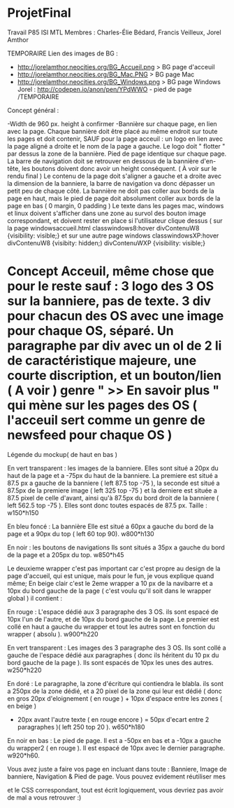 # ProjetFinal
Travail P85 ISI MTL
Membres : Charles-Élie Bédard, Francis Veilleux, Jorel Amthor

TEMPORAIRE
Lien des images de BG :
- http://jorelamthor.neocities.org/BG_Accueil.png > BG page d'acceuil
- http://jorelamthor.neocities.org/BG_Mac.PNG > BG page Mac
- http://jorelamthor.neocities.org/BG_Windows.png > BG page Windows
Jorel : http://codepen.io/anon/pen/YPdWWO - pied de page
/TEMPORAIRE

Concept général :

-Width de 960 px. height à confirmer
-Bannière sur chaque page, en lien avec la page. Chaque bannière doit être placé au même endroit sur toute les
pages et doit contenir, SAUF pour la page acceuil : un logo en lien avec la page aligné a droite
et le nom de la page a gauche. Le logo doit " flotter " par dessus la zone de la bannière.
Pied de page identique sur chaque page.
La barre de navigation doit se retrouver en dessous de la bannière d'en-tête, les boutons doivent donc avoir un height
conséquent. ( À voir sur le rendu final )
Le contenu de la page doit s'aligner a gauche et a droite avec la dimension de la banniere, la barre de navigation va
donc dépasser un petit peu de chaque côté.
La bannière ne doit pas coller aux bords de la page en haut, mais le pied de page doit absolument coller aux bords de la
page en bas ( 0 margin, 0 padding )
Le texte dans les pages mac, windows et linux doivent s'afficher dans une zone au survol des bouton image correspondant,
et doivent rester en place si l'utilisateur clique dessus ( sur la page windowsaccueil.html classwindows8:hover divContenuW8 {visibility: visible;}
et sur une autre page windows
classwindowsXP:hover divContenuW8 {visibity: hidden;) divContenuWXP {visibility: visible;}

Concept Acceuil, même chose que pour le reste sauf :
3 logo des 3 OS sur la banniere, pas de texte.
3 div pour chacun des OS avec une image pour chaque OS, séparé.
Un paragraphe par div avec un ol de 2 li de caractéristique majeure, une courte discription, et un bouton/lien ( A voir )
genre " >> En savoir plus " qui mène sur les pages des OS ( l'acceuil sert comme un genre de newsfeed pour chaque OS )
=====================================================================================================
Légende du mockup( de haut en bas )

En vert transparent : les images de la banniere.
Elles sont situé a 20px du haut de la page et a -75px du haut de la banniere. La premiere est situé a 87.5 px a gauche
de la banniere ( left 87.5 top -75 ), la seconde est situé a 87.5px de la premiere image ( left 325 top -75 ) et la
derniere est située a 87.5 pixel de celle d'avant, ainsi qu'à 87.5px du bord droit de la banniere ( left 562.5 top -75 ).
Elles sont donc toutes espacés de 87.5 px. Taille : w150*h150

En bleu foncé : La bannière
Elle est situé a 60px a gauche du bord de la page et a 90px du top ( left 60 top 90). w800*h130

En noir : les boutons de navigations
Ils sont situés a 35px a gauche du bord de la page et a 205px du top. w850*h45

Le deuxieme wrapper c'est pas important car c'est propre au design de la page d'accueil, qui est unique, mais pour
le fun, je vous explique quand même; En beige clair c'est le 2eme wrapper a 10 px de la navibarre et a 10px du bord gauche
de la page ( c'est voulu qu'il soit dans le wrapper global ) il contient :

En rouge : L'espace dédié aux 3 paragraphe des 3 OS. ils sont espacé de 10px l'un de l'autre, et de 10px du bord
gauche de la page. Le premier est collé en haut a gauche du wrapper et tout les autres sont en fonction du wrapper
( absolu ). w900*h220

En vert transparent : Les images des 3 paragraphe des 3 OS. Ils sont collé a gauche de l'espace dédié aux paragraphes
( donc ils héritent du 10 px du bord gauche de la page ). Ils sont espacés de 10px les unes des autres. w250*h220

En doré : Le paragraphe, la zone d'écriture qui contiendra le blabla. ils sont a 250px de la zone dédié, et a 20 pixel
de la zone qui leur est dédié ( donc en gros 20px d'eloignement ( en rouge ) + 10px d'espace entre les zones ( en beige )
+ 20px avant l'autre texte ( en rouge encore ) = 50px d'ecart entre 2 paragraphes )( left 250 top 20 ). w650*h180

En noir en bas : Le pied de page. Il est a -50px en bas et a -10px a gauche du wrapper2 ( en rouge ).
Il est espacé de 10px avec le dernier paragraphe. w920*h60.

Vous avez juste a faire vos page en incluant dans toute : Banniere, Image de banniere, Navigation & Pied de page.
Vous pouvez evidement réutiliser mes <div> et le CSS correspondant, tout est écrit logiquement, vous devriez
pas avoir de mal a vous retrouver :)